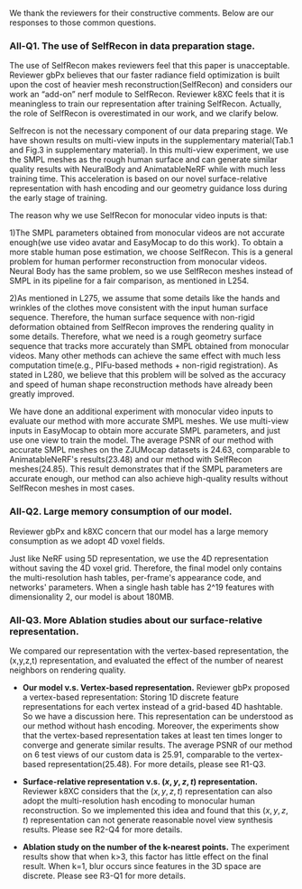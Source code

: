 We thank the reviewers for their constructive comments. Below are our responses to those common questions.

### **All-Q1. The use of SelfRecon in data preparation stage.**
The use of SelfRecon makes reviewers feel that this paper is unacceptable. Reviewer gbPx believes that our faster radiance field optimization is built upon the cost of heavier mesh reconstruction(SelfRecon) and considers our work an “add-on” nerf module to SelfRecon. Reviewer k8XC feels that it is meaningless to train our representation after training SelfRecon. Actually, the role of SelfRecon is overestimated in our work, and we clarify below.

Selfrecon is not the necessary component of our data preparing stage. We have shown results on multi-view inputs in the supplementary material(Tab.1 and Fig.3 in supplementary material). In this multi-view experiment, we use the SMPL meshes as the rough human surface and can generate similar quality results with NeuralBody and AnimatableNeRF while with much less training time. This acceleration is based on our novel surface-relative representation with hash encoding and our geometry guidance loss during the early stage of training.

The reason why we use SelfRecon for monocular video inputs is that: 

1)The SMPL parameters obtained from monocular videos are not accurate enough(we use video avatar and EasyMocap to do this work). To obtain a more stable human pose estimation, we choose SelfRecon. This is a general problem for human performer reconstruction from monocular videos. Neural Body has the same problem, so we use SelfRecon meshes instead of SMPL in its pipeline for a fair comparison, as mentioned in L254.

2)As mentioned in L275, we assume that some details like the hands and wrinkles of the clothes move consistent with the input human surface sequence. Therefore, the human surface sequence with non-rigid deformation obtained from SelfRecon improves the rendering quality in some details.
Therefore, what we need is a rough geometry surface sequence that tracks more accurately than SMPL obtained from monocular videos. Many other methods can achieve the same effect with much less computation time(e.g., PIFu-based methods + non-rigid registration). As stated in L280, we believe that this problem will be solved as the accuracy and speed of human shape reconstruction methods have already been greatly improved.

We have done an additional experiment with monocular video inputs to evaluate our method with more accurate SMPL meshes. We use multi-view inputs in EasyMocap to obtain more accurate SMPL parameters, and just use one view to train the model. The average PSNR of our method with accurate SMPL meshes on the ZJUMocap datasets is 24.63, comparable to AnimatableNeRF's results(23.48) and our method with SelfRecon meshes(24.85). This result demonstrates that if the SMPL parameters are accurate enough, our method can also achieve high-quality results without SelfRecon meshes in most cases.

### **All-Q2. Large memory consumption of our model.**
Reviewer gbPx and k8XC concern that our model has a large memory consumption as we adopt 4D voxel fields.

Just like NeRF using 5D representation, we use the 4D representation without saving the 4D voxel grid. Therefore, the final model only contains the multi-resolution hash tables, per-frame's appearance code, and networks' parameters. When a single hash table has 2^19 features with dimensionality 2, our model is about 180MB.

### **All-Q3. More Ablation studies about our surface-relative representation.**
We compared our representation with the vertex-based representation, the (x,y,z,t) representation, and evaluated the effect of the number of nearest neighbors on rendering quality.
- **Our model v.s. Vertex-based representation.** 
Reviewer gbPx proposed a vertex-based representation: Storing 1D discrete feature representations for each vertex instead of a grid-based 4D hashtable. So we have a discussion here. This representation can be understood as our method without hash encoding.
Moreover, the experiments show that the vertex-based representation takes at least ten times longer to converge and generate similar results. The average PSNR of our method on 6 test views of our custom data is 25.91, comparable to the vertex-based representation(25.48). For more details, please see R1-Q3.

- **Surface-relative representation v.s. $(x,y,z,t)$ representation.** 
Reviewer k8XC considers that the $(x,y,z,t)$ representation can also adopt the multi-resolution hash encoding to monocular human reconstruction. So we implemented this idea and found that this $(x,y,z,t)$ representation can not generate reasonable novel view synthesis results. Please see R2-Q4 for more details.
- **Ablation study on the number of the k-nearest points.**
 The experiment results show that when k>3, this factor has little effect on the final result. When k=1, blur occurs since features in the 3D space are discrete. Please see R3-Q1 for more details.
